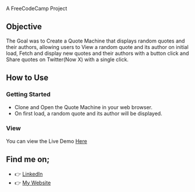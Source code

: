 A FreeCodeCamp Project
## Objective
 The Goal was to Create a Quote Machine that displays random quotes and their authors, allowing users to View a random quote and its author on initial load, Fetch and display new quotes and their authors with a button click and Share quotes on Twitter(Now X) with a single click.
 
## How to Use
### Getting Started
- Clone and Open the Quote Machine in your web browser.
- On first load, a random quote and its author will be displayed.
### View
You can view the Live Demo [Here](https://my-quote-project.vercel.app/)
## Find me on;
- :point_right: [LinkedIn](https://linkedin.com/in/divinepatrick)
- :point_right: [My Website](https://divinepatrick.vercel.app/) 

